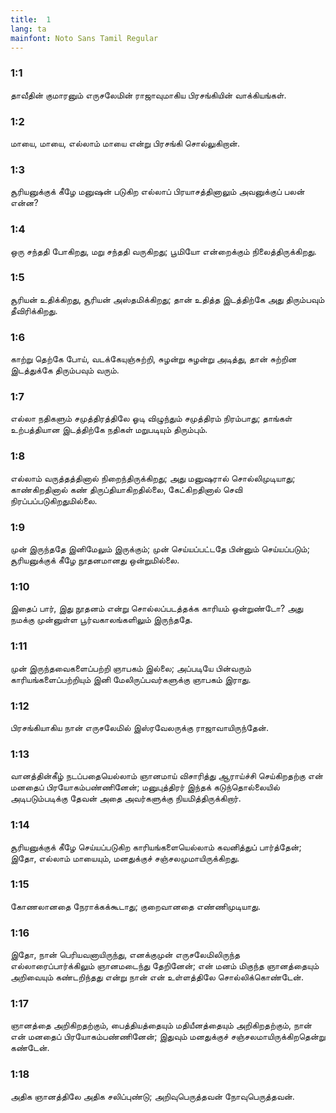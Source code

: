```yaml
---
title:  1
lang: ta
mainfont: Noto Sans Tamil Regular
---
```


###  1:1

தாவீதின் குமாரனும் எருசலேமின் ராஜாவுமாகிய பிரசங்கியின் வாக்கியங்கள்.

###  1:2

மாயை, மாயை, எல்லாம் மாயை என்று பிரசங்கி சொல்லுகிறான்.

###  1:3

சூரியனுக்குக் கீழே மனுஷன் படுகிற எல்லாப் பிரயாசத்தினாலும் அவனுக்குப் பலன் என்ன?

###  1:4

ஒரு சந்ததி போகிறது, மறு சந்ததி வருகிறது; பூமியோ என்றைக்கும் நிலைத்திருக்கிறது.

###  1:5

சூரியன் உதிக்கிறது, சூரியன் அஸ்தமிக்கிறது; தான் உதித்த இடத்திற்கே அது திரும்பவும் தீவிரிக்கிறது.

###  1:6

காற்று தெற்கே போய், வடக்கேயுஞ்சுற்றி, சுழன்று சுழன்று அடித்து, தான் சுற்றின இடத்துக்கே திரும்பவும் வரும்.

###  1:7

எல்லா நதிகளும் சமுத்திரத்திலே ஓடி விழுந்தும் சமுத்திரம் நிரம்பாது; தாங்கள் உற்பத்தியான இடத்திற்கே நதிகள் மறுபடியும் திரும்பும்.

###  1:8

எல்லாம் வருத்தத்தினால் நிறைந்திருக்கிறது; அது மனுஷரால் சொல்லிமுடியாது; காண்கிறதினால் கண் திருப்தியாகிறதில்லை, கேட்கிறதினால் செவி நிரப்பப்படுகிறதுமில்லை.

###  1:9

முன் இருந்ததே இனிமேலும் இருக்கும்; முன் செய்யப்பட்டதே பின்னும் செய்யப்படும்; சூரியனுக்குக் கீழே நூதனமானது ஒன்றுமில்லை.

###  1:10

இதைப் பார், இது நூதனம் என்று சொல்லப்படத்தக்க காரியம் ஒன்றுண்டோ? அது நமக்கு முன்னுள்ள பூர்வகாலங்களிலும் இருந்ததே.

###  1:11

முன் இருந்தவைகளைப்பற்றி ஞாபகம் இல்லை; அப்படியே பின்வரும் காரியங்களைப்பற்றியும் இனி மேலிருப்பவர்களுக்கு ஞாபகம் இராது.

###  1:12

பிரசங்கியாகிய நான் எருசலேமில் இஸ்ரவேலருக்கு ராஜாவாயிருந்தேன்.

###  1:13

வானத்தின்கீழ் நடப்பதையெல்லாம் ஞானமாய் விசாரித்து ஆராய்ச்சி செய்கிறதற்கு என் மனதைப் பிரயோகம்பண்ணினேன்; மனுபுத்திரர் இந்தக் கடுந்தொல்லையில் அடிபடும்படிக்கு தேவன் அதை அவர்களுக்கு நியமித்திருக்கிறார்.

###  1:14

சூரியனுக்குக் கீழே செய்யப்படுகிற காரியங்களையெல்லாம் கவனித்துப் பார்த்தேன்; இதோ, எல்லாம் மாயையும், மனதுக்குச் சஞ்சலமுமாயிருக்கிறது.

###  1:15

கோணலானதை நேராக்கக்கூடாது; குறைவானதை எண்ணிமுடியாது.

###  1:16

இதோ, நான் பெரியவனாயிருந்து, எனக்குமுன் எருசலேமிலிருந்த எல்லாரைப்பார்க்கிலும் ஞானமடைந்து தேறினேன்; என் மனம் மிகுந்த ஞானத்தையும் அறிவையும் கண்டறிந்தது என்று நான் என் உள்ளத்திலே சொல்லிக்கொண்டேன்.

###  1:17

ஞானத்தை அறிகிறதற்கும், பைத்தியத்தையும் மதியீனத்தையும் அறிகிறதற்கும், நான் என் மனதைப் பிரயோகம்பண்ணினேன்; இதுவும் மனதுக்குச் சஞ்சலமாயிருக்கிறதென்று கண்டேன்.

###  1:18

அதிக ஞானத்திலே அதிக சலிப்புண்டு; அறிவுபெருத்தவன் நோவுபெருத்தவன்.

